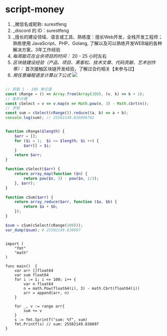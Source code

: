 # script-money

1. _微信名或昵称: surestfeng
2. _discord 的 ID：surestfeng
3. _擅长的建设领域、语言或工具、熟练度：擅长Web开发，全栈开发工程师；熟练使用 JavaScript、PHP、Golang, 了解以及可以熟练开发WEB端的各种解决方案，3年工作经验
4. _每周能花在业余项目的时间：_ 20 - 25 小时左右
5. _区块链建设经验（产品、项目、黑客松、技术文章、代码贡献、艺术创作等）：_ 首次接触区块链开发经验，了解过合约相关【未参与过】
6. _用任意编程语言计算以下公式_
   ![](<https://latex.codecogs.com/svg.image?\sum_{n=1}^{100}\left&space;(n^{3}-\sqrt[3]{n}&space;\right&space;)>)

```Javascript

// 获取 1 - 100 单位值
const cRange = () => Array.from(Array(100), (v, k) => k + 1);
// 条件计算
const cSelect = v => v.map(n => Math.pow(n, 3) - Math.cbrt(n));
// 求和
const sum = cSelect(cRange()).reduce((a, b) => a + b);
console.log(sum); // 25502149.836096782

```

```PHP

function cRange($length) {
    $arr = [];
    for ($i = 1;  $i <= $length; $i ++) {
        $arr[] = $i;
    }
    return $arr;
}

function cSelect($arr) {
    return array_map(function ($n) {
        return pow($n, 3) - pow($n, 1/3);
    }, $arr);
}

function cSum($arr) {
    return array_reduce($arr, function ($a, $b) {
        return $a + $b;
    });
}

$sum = cSum(cSelect(cRange(100)));
var_dump($sum); # 25502149.836097

```

```Golang

import (
	"fmt"
	"math"
)

func main()  {
	var arr []float64
	var sum float64
	for i := 1; i <= 100; i++ {
		var n float64
		n = math.Pow(float64(i), 3) - math.Cbrt(float64(i))
		arr = append(arr, n)
	}

	for _, v := range arr{
		sum += v
	}
	s := fmt.Sprintf("sum: %f", sum)
	fmt.Printf(s) // sum: 25502149.836097
}

```
